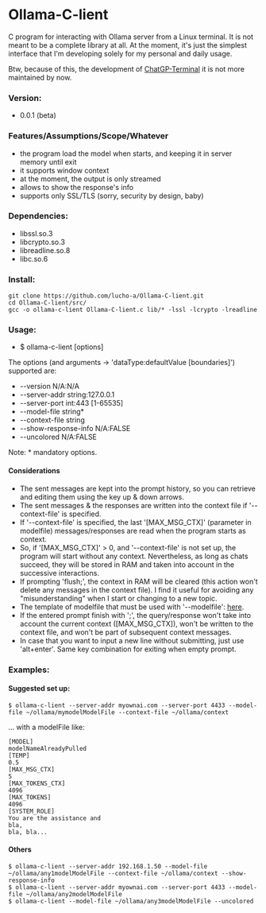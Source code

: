 # Ollama-C-lient

C program for interacting with Ollama server from a Linux terminal. It is not meant to be a complete library at all. At the moment, it's just the simplest interface that I'm developing solely for my personal and daily usage.

Btw, because of this, the development of [ChatGP-Terminal](https://github.com/Lucho-A/ChatGP-Terminal) it is not more maintained by now.

### Version:

- 0.0.1 (beta)

### Features/Assumptions/Scope/Whatever

- the program load the model when starts, and keeping it in server memory until exit
- it supports window context
- at the moment, the output is only streamed
- allows to show the response's info
- supports only SSL/TLS (sorry, security by design, baby)

### Dependencies:

- libssl.so.3
- libcrypto.so.3
- libreadline.so.8
- libc.so.6

### Install:

```
git clone https://github.com/lucho-a/Ollama-C-lient.git
cd Ollama-C-lient/src/
gcc -o ollama-c-lient Ollama-C-lient.c lib/* -lssl -lcrypto -lreadline
```

### Usage:

- $ ollama-c-lient [options]

The options (and arguments -> 'dataType:defaultValue [boundaries]') supported are:

- --version             N/A:N/A
- --server-addr         string:127.0.0.1
- --server-port         int:443 [1-65535]
- --model-file          string*
- --context-file        string
- --show-response-info  N/A:FALSE
- --uncolored           N/A:FALSE

Note: * mandatory options.

#### Considerations

- The sent messages are kept into the prompt history, so you can retrieve and editing them using the key up & down arrows.
- The sent messages & the responses are written into the context file if '--context-file' is specified.
- If '--context-file' is specified, the last '[MAX_MSG_CTX]' (parameter in modelfile) messages/responses are read when the program starts as context.
- So, if '[MAX_MSG_CTX]' > 0, and '--context-file' is not set up, the program will start without any context. Nevertheless, as long as chats succeed, they will be stored in RAM and taken into account in the successive interactions.
- If prompting 'flush;', the context in RAM will be cleared (this action won't delete any messages in the context file). I find it useful for avoiding any "misunderstanding" when I start or changing to a new topic.
- The template of modelfile that must be used with '--modelfile': [here](https://github.com/Lucho-A/Ollama-C-lient/tree/master/modelfile).
- If the entered prompt finish with ';', the query/response won't take into account the current context ([MAX_MSG_CTX]), won't be written to the context file, and won't be part of subsequent context messages.
- In case that you want to input a new line without submitting, just use 'alt+enter'. Same key combination for exiting when empty prompt.

### Examples:

#### Suggested set up:

```
$ ollama-c-lient --server-addr myownai.com --server-port 4433 --model-file ~/ollama/mymodelModelFile --context-file ~/ollama/context
```

... with a modelFile like:

```
[MODEL]
modelNameAlreadyPulled
[TEMP]
0.5
[MAX_MSG_CTX]
5
[MAX_TOKENS_CTX]
4096
[MAX_TOKENS]
4096
[SYSTEM_ROLE]
You are the assistance and
bla,
bla, bla...
```

#### Others

```
$ ollama-c-lient --server-addr 192.168.1.50 --model-file ~/ollama/any1modelModelFile --context-file ~/ollama/context --show-response-info
$ ollama-c-lient --server-addr myownai.com --server-port 4433 --model-file ~/ollama/any2modelModelFile
$ ollama-c-lient --model-file ~/ollama/any3modelModelFile --uncolored
```
